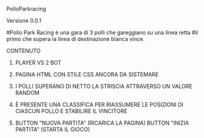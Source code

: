 PolloParkracing


Versione 0.0.1


#Pollo Park Racing è una gara di 3 polli che gareggiano su una linea retta
#il primo che supera la linea di destinazione bianca vince.


CONTENUTO

1) PLAYER VS 2 BOT

2) PAGINA HTML CON STILE CSS ANCORA DA SISTEMARE

3) I POLLI SUPERANO DI NETTO LA STRISCIA ATTRAVERSO UN VALORE RANDOM

4) È PRESENTE UNA CLASSIFICA PER RIASSUMERE LE POSIZIONI DI CIASCUN POLLO E STABILIRE IL VINCITORE

5) BUTTON "NUOVA PARTITA" (RICARICA LA PAGINA)  BUTTON "INIZIA PARTITA" (STARTA IL GIOCO)

